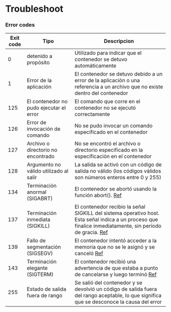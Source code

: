 # Troubleshoot





### Error codes

|Exit code  | Tipo                                    | Descripcion |
|-          |-                                        |-            |
|0          |detenido a propósito                     | Utilizado para indicar que el contenedor se detuvo automáticamente  |
|1          |Error de la aplicación                   | El contenedor se detuvo debido a un error de la aplicación o una referencia a un archivo que no existe dentro del contenedor |
|125        |El contenedor no pudo ejecutar el error  | El comando que corre en el contenedor no se ejecutó correctamente  |
|126        |Error de invocación de comando           | No se pudo invocar un comando especificado en el contenedor |
|127        |Archivo o directorio no encontrado       | No se encontró el archivo o directorio especificado en la especificación en el contenedor |
|128        |Argumento no válido utilizado al salir   | La salida se activó con un código de salida no válido (los códigos válidos son números enteros entre 0 y 255) |
|134        |Terminación anormal (SIGABRT)            | El contenedor se abortó usando la función abort(). [Ref](https://en.wikipedia.org/wiki/Signal_(IPC)) |
|137        |Terminación inmediata (SIGKILL)          | El contenedor recibio la señal SIGKILL del sistema operativo host. Esta señal indica a un proceso que finalice inmediatamente, sin período de gracia.  [Ref](https://en.wikipedia.org/wiki/Signal_(IPC)) |
|139        |Fallo de segmentación (SIGSEGV)          | El contenedor intentó acceder a la memoria que no se le asignó y se canceló  [Ref](https://en.wikipedia.org/wiki/Signal_(IPC)) |
|143        |Terminación elegante (SIGTERM)           | El contenedor recibió una advertencia de que estaba a punto de cancelarse y luego terminó   [Ref](https://en.wikipedia.org/wiki/Signal_(IPC))  |
|255        |Estado de salida fuera de rango          | Se salió del contenedor y se devolvió un código de salida fuera del rango aceptable, lo que significa que se desconoce la causa del error |

